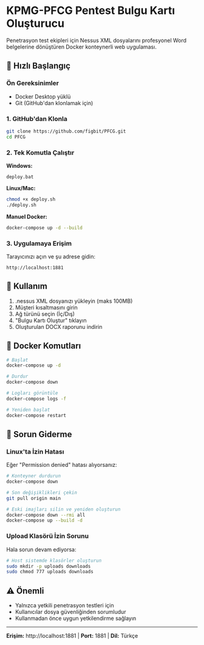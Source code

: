# KPMG-PFCG Pentest Bulgu Kartı Oluşturucu

Penetrasyon test ekipleri için Nessus XML dosyalarını profesyonel Word belgelerine dönüştüren Docker konteynerli web uygulaması.

## 🚀 Hızlı Başlangıç

### Ön Gereksinimler
- Docker Desktop yüklü
- Git (GitHub'dan klonlamak için)

### 1. GitHub'dan Klonla
```bash
git clone https://github.com/figbit/PFCG.git
cd PFCG
```

### 2. Tek Komutla Çalıştır

**Windows:**
```batch
deploy.bat
```

**Linux/Mac:**
```bash
chmod +x deploy.sh
./deploy.sh
```

**Manuel Docker:**
```bash
docker-compose up -d --build
```

### 3. Uygulamaya Erişim
Tarayıcınızı açın ve şu adrese gidin:
```
http://localhost:1881
```

## 📖 Kullanım

1. .nessus XML dosyanızı yükleyin (maks 100MB)
2. Müşteri kısaltmasını girin
3. Ağ türünü seçin (İç/Dış)
4. "Bulgu Kartı Oluştur" tıklayın
5. Oluşturulan DOCX raporunu indirin

## 🐳 Docker Komutları

```bash
# Başlat
docker-compose up -d

# Durdur
docker-compose down

# Logları görüntüle
docker-compose logs -f

# Yeniden başlat
docker-compose restart
```

## 🔧 Sorun Giderme

### Linux'ta İzin Hatası
Eğer "Permission denied" hatası alıyorsanız:

```bash
# Konteyner durdurun
docker-compose down

# Son değişiklikleri çekin
git pull origin main

# Eski imajları silin ve yeniden oluşturun
docker-compose down --rmi all
docker-compose up --build -d
```

### Upload Klasörü İzin Sorunu
Hala sorun devam ediyorsa:

```bash
# Host sistemde klasörler oluşturun
sudo mkdir -p uploads downloads
sudo chmod 777 uploads downloads
```

## ⚠️ Önemli

- Yalnızca yetkili penetrasyon testleri için
- Kullanıcılar dosya güvenliğinden sorumludur
- Kullanmadan önce uygun yetkilendirme sağlayın

---

**Erişim:** http://localhost:1881 | **Port:** 1881 | **Dil:** Türkçe 